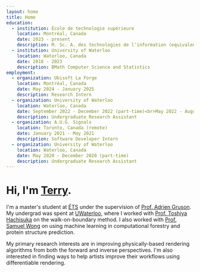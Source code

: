 ```yaml
---
layout: home
title: Home
education:
  - institution: École de technologie supérieure
    location: Montréal, Canada
    date: 2023 - present
    description: M. Sc. A. des technologies de l’information (equivalent to MASc in Computer Science)
  - institution: University of Waterloo
    location: Waterloo, Canada
    date: 2018 - 2023
    description: BMath Computer Science and Statistics
employment:
  - organization: Ubisoft La Forge
    location: Montréal, Canada
    date: May 2024 - January 2025
    description: Research Intern
  - organization: University of Waterloo
    location: Waterloo, Canada
    date: September 2022 - December 2022 (part-time)<br>May 2022 - August 2022 (full-time)
    description: Undergraduate Research Assistant
  - organization: A.U.G. Signals
    location: Toronto, Canada (remote)
    date: January 2021 - May 2021
    description: Software Developer Intern
  - organization: University of Waterloo
    location: Waterloo, Canada
    date: May 2020 - December 2020 (part-time)
    description: Undergraduate Research Assistant
---
```


# Hi, I'm <a href="#" class="clicky trianglify" data-cell-size="16" style="opacity:1">Terry</a>.

I'm a master's student at [ÉTS](https://www.etsmtl.ca) under the supervision of [Prof. Adrien Gruson](https://profs.etsmtl.ca/agruson/).
My undergrad was spent at [UWaterloo](https://uwaterloo.ca), where I worked with [Prof. Toshiya Hachisuka](https://cs.uwaterloo.ca/~thachisu) on the walk-on-boundary method.
I also worked with [Prof. Samuel Wong](https://swong.ca/) on using machine learning in computational forestry and protein structure prediction.

My primary research interests are in improving physically-based rendering algorithms from both the forward and inverse perspectives.
I'm also interested in finding ways to help artists improve their workflows using differentiable rendering.
